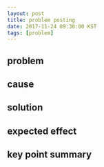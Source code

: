 ```yaml
---
layout: post
title: problem posting
date: 2017-11-24 09:30:00 KST
tags: [problem]
---
```


## problem
## cause
## solution
## expected effect
## key point summary

